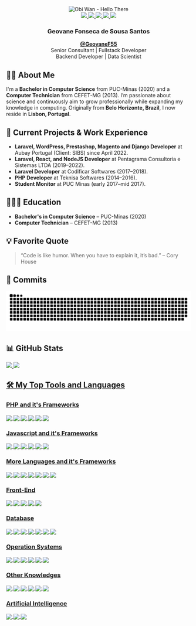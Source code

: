 <div align="center">
    <img src="https://media.giphy.com/media/hUEnpmgX9LyzZfK2xV/giphy.gif" alt="Obi Wan - Hello There" height="150" width="330"/>
</div>
<div align="center">
    <a href = "mailto:geovanefss@gmail.com">
        <img src="https://img.shields.io/badge/Gmail-%23DB4437?style=flat&logo=gmail&logoColor=white">
    </a>
    <a href="https://www.facebook.com/geovanefss">
        <img src="https://img.shields.io/badge/Facebook-%234267B2?style=flat&logo=facebook&logoColor=white">
    </a>
    <a href="https://instagram.com/geovanefonsecass">
        <img src="https://img.shields.io/badge/Instagram-%23E4405F?style=flat&logo=instagram&logoColor=white">
    </a>
    <a href="https://www.linkedin.com/in/geovane-fonseca-51406110b/">
        <img src="https://img.shields.io/badge/LinkedIn-%230077B5?style=flat&logo=linkedin&logoColor=white">
    </a>
    <a href="https://github.com/GeovaneF55">
        <img src="https://img.shields.io/badge/GitHub-100000?style=flat&logo=github&logoColor=white">
    </a>
</div>

<div align="center">
  <h3 align="center">Geovane Fonseca de Sousa Santos</h3>
  <p align="center">
    <b><a href="https://github.com/GeovaneF55">@GeovaneF55</a></b>
    <br/>
    Senior Consultant | Fullstack Developer
    <br/>
    Backend Developer | Data Scientist
  </p>
</div>

## 🧔🏻 About Me

I'm a **Bachelor in Computer Science** from PUC-Minas (2020) and a **Computer Technician** from CEFET-MG (2013). I’m passionate about science and continuously aim to grow professionally while expanding my knowledge in computing. Originally from **Belo Horizonte, Brazil**, I now reside in **Lisbon, Portugal**.

## 🚀 Current Projects & Work Experience

- **Laravel, WordPress, Prestashop, Magento and Django Developer** at Aubay Portugal (Client: SIBS) since April 2022.
- **Laravel, React, and NodeJS Developer** at Pentagrama Consultoria e Sistemas LTDA (2019–2022).
- **Laravel Developer** at Codificar Softwares (2017–2018).
- **PHP Developer** at Teknisa Softwares (2014–2016).
- **Student Monitor** at PUC Minas (early 2017–mid 2017).

## 👨🏻‍🎓 Education  
- **Bachelor's in Computer Science** – PUC-Minas (2020)
- **Computer Technician** – CEFET-MG (2013)

## 💡 Favorite Quote

> “Code is like humor. When you have to explain it, it’s bad.” – Cory House

## 🐍 Commits

<picture>
  <source media="(prefers-color-scheme: dark)" srcset="https://github.com/GeovaneF55/GeovaneF55/blob/output/github-snake-dark.svg" />
  <source media="(prefers-color-scheme: light)" srcset="https://github.com/GeovaneF55/GeovaneF55/blob/output/github-snake.svg" />
  <img alt="github-snake" src="https://github.com/GeovaneF55/GeovaneF55/blob/output/github-snake.svg" />
</picture>

## 📊 GitHub Stats

<a href="https://github.com/geovanef55">
<img height="180em" src="https://github-readme-stats.vercel.app/api?username=geovanef55&show_icons=true&hide=issues,contribs&count_private=true&theme=tokyonight"/>
<img height="180em" src="https://github-readme-stats.vercel.app/api/top-langs/?username=geovanef55&layout=compact&langs_count=8&theme=tokyonight&exclude_repo=pucminas,tcc_twitter&hide=jupyter%20notebook,gherkin,twig,smarty,scss"/>
    
## 🛠 My Top Tools and Languages
<!-- https://shields.io/ -->
<!-- https://simpleicons.org/ -->
<!-- https://custom-icon-badges.demolab.com/ -->

### PHP and it's Frameworks

<div style="display: inline_block">
    <img align="center" src="https://img.shields.io/badge/PHP-777BB4?style=flat&logo=php&logoColor=white">
    <img align="center" src="https://img.shields.io/badge/Laravel-F55247?style=flat&logo=laravel&logoColor=white">
    <img align="center" src="https://img.shields.io/badge/WordPress-21759B?style=flat&logo=wordpress&logoColor=white">
    <img align="center" src="https://img.shields.io/badge/WooCommerce-96588A?style=flat&logo=woocommerce&logoColor=white">
    <img align="center" src="https://img.shields.io/badge/Magento-F46B33?style=flat&logo=magento&logoColor=white">
    <img align="center" src="https://img.shields.io/badge/Symfony-%23000000.svg?style=flat&logo=symfony&logoColor=white">
</div>

### Javascript and it's Frameworks

<div style="display: inline_block">
    <img align="center" src="https://img.shields.io/badge/JavaScript-%23F7DF1E?style=flat&logo=javascript&logoColor=black">
    <img align="center" src="https://img.shields.io/badge/TypeScript-007ACC?style=flat&logo=typescript&logoColor=white">
    <img align="center" src="https://img.shields.io/badge/jQuery-%230769AD?style=flat&logo=jquery&logoColor=white">
    <img align="center" src="https://img.shields.io/badge/Vuejs-%2335495e.svg?style=flat&logo=vuedotjs&logoColor=white">
    <img align="center" src="https://img.shields.io/badge/Node.js-%23339933?style=flat&logo=nodedotjs&logoColor=white">
    <img align="center" src="https://img.shields.io/badge/React-%2361DAFB?style=flat&logo=react&logoColor=black">
</div>

### More Languages and it's Frameworks

<div style="display: inline_block">
    <img align="center" src="https://img.shields.io/badge/Python-%233776AB?style=flat&logo=python&logoColor=white">
    <img align="center" src="https://img.shields.io/badge/Django-%23092E20?style=flat&logo=django&logoColor=white">
    <img align="center" src="https://img.shields.io/badge/Java-%23ED8B00?style=flat&logo=openjdk&logoColor=white">
    <img align="center" src="https://img.shields.io/badge/C++-%2300599C?style=flat&logo=cplusplus&logoColor=white">
    <img align="center" src="https://img.shields.io/badge/Scratch-4D97FF?style=flat&logo=scratch&logoColor=white">
    <img align="center" src="https://img.shields.io/badge/Swift-%23FA7343?style=flat&logo=swift&logoColor=white">
    <img align="center" src="https://img.shields.io/badge/Go-00ADD8?style=flat&logo=go&logoColor=white">
</div>

### Front-End

<div style="display: inline_block">
    <img align="center" src="https://img.shields.io/badge/HTML5-%23E34F26?style=flat&logo=html5&logoColor=white">
    <img align="center" src="https://img.shields.io/badge/CSS3-%231572B6?style=flat&logo=css3&logoColor=white">
    <img align="center" src="https://img.shields.io/badge/Bootstrap-%23563D7C?style=flat&logo=bootstrap&logoColor=white">
    <img align="center" src="https://img.shields.io/badge/Tailwind%20CSS-%2306B6D4?style=flat&logo=tailwindcss&logoColor=white">
    <img align="center" src="https://img.shields.io/badge/Sass-000?style=flat&logo=sass&logoColor=white">
</div>

### Database

<div style="display: inline_block">
    <img align="center" src="https://img.shields.io/badge/MySQL-%234479A1?style=flat&logo=mysql&logoColor=white">
    <img align="center" src="https://img.shields.io/badge/MariaDB-003545?style=flat&logo=mariadb&logoColor=white">
    <img align="center" src="https://img.shields.io/badge/Oracle-F80000?style=flat&logo=oracle&logoColor=white">
    <img align="center" src="https://img.shields.io/badge/SQLite-000?style=flat&logo=sqlite&logoColor=white">
    <img align="center" src="https://img.shields.io/badge/PostgreSQL-000?style=flat&logo=postgresql&logoColor=white">
    <img align="center" src="https://img.shields.io/badge/MongoDB-%2347A248?style=flat&logo=mongodb&logoColor=white">
    <img align="center" src="https://img.shields.io/badge/Firebase-000?style=flat&logo=firebase&logoColor=white">
</div>

### Operation Systems

<div style="display: inline_block">
    <img align="center" src="https://img.shields.io/badge/Linux-%23FCC624?style=flat&logo=linux&logoColor=black">
    <img align="center" src="https://img.shields.io/badge/Ubuntu-35495E?style=flat&logo=ubuntu&logoColor=white">
    <img align="center" src="https://img.shields.io/badge/Mac%20OS-000000?style=flat&logo=apple&logoColor=white">
    <img align="center" src="https://custom-icon-badges.demolab.com/badge/Windows-0078D6?logo=windows11&logoColor=white">
    <img align="center" src="https://img.shields.io/badge/iOS-000000?style=flat&logo=apple&logoColor=white">
    <img align="center" src="https://img.shields.io/badge/Android-3DDC84?style=flat&logo=android&logoColor=white">
</div>

### Other Knowledges

<div style="display: inline_block">
    <img align="center" src="https://img.shields.io/badge/Docker-%232496ED?style=flat&logo=docker&logoColor=white">
    <img align="center" src="https://custom-icon-badges.demolab.com/badge/Visual%20Studio%20Code-0078d7.svg?logo=vsc&logoColor=white">
    <img align="center" src="https://img.shields.io/badge/Git-F05032?style=flat&logo=git&logoColor=white">
    <img align="center" src="https://img.shields.io/badge/Markdown-000?style=flat&logo=markdown&logoColor=white">
    <img align="center" src="https://img.shields.io/badge/Jupyter-%23F37626?style=flat&logo=jupyter&logoColor=white">
    <img align="center" src="https://img.shields.io/badge/Arduino-%2300979D?style=flat&logo=arduino&logoColor=white">
</div>

### Artificial Intelligence

<div style="display: inline_block">
    <img align="center" src="https://img.shields.io/badge/ChatGPT-74aa9c?style=flat&logo=openai&logoColor=white">
    <img align="center" src="https://img.shields.io/badge/GitHub%20Copilot-000?style=flat&logo=githubcopilot&logoColor=white">
    <img align="center" src="https://img.shields.io/badge/Google%20Gemini-886FBF?style=flat&logo=googlegemini&logoColor=white">
</div>
